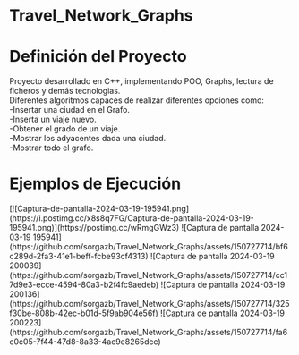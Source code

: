 # Travel_Network_Graphs
<h1>Definición del Proyecto</h1>
Proyecto desarrollado en C++, implementando POO, Graphs, lectura de ficheros y demás tecnologias.<br>
Diferentes algoritmos capaces de realizar diferentes opciones como:<br>
-Insertar una ciudad en el Grafo.<br>
-Inserta un viaje nuevo.<br>
-Obtener el grado de un viaje.<br>
-Mostrar los adyacentes dada una ciudad.<br>
-Mostrar todo el grafo.<br>
<h1>Ejemplos de Ejecución</h1>
[![Captura-de-pantalla-2024-03-19-195941.png](https://i.postimg.cc/x8s8q7FG/Captura-de-pantalla-2024-03-19-195941.png)](https://postimg.cc/wRmgGWz3)
![Captura de pantalla 2024-03-19 195941](https://github.com/sorgazb/Travel_Network_Graphs/assets/150727714/bf6c289d-2fa3-41e1-beff-fcbe93cf4313)
![Captura de pantalla 2024-03-19 200039](https://github.com/sorgazb/Travel_Network_Graphs/assets/150727714/cc17d9e3-ecce-4594-80a3-b2f4fc9aedeb)
![Captura de pantalla 2024-03-19 200136](https://github.com/sorgazb/Travel_Network_Graphs/assets/150727714/325f30be-808b-42ec-b01d-5f9ab904e56f)
![Captura de pantalla 2024-03-19 200223](https://github.com/sorgazb/Travel_Network_Graphs/assets/150727714/fa6c0c05-7f44-47d8-8a33-4ac9e8265dcc)
